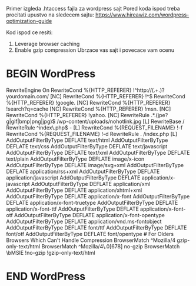 Primer izgleda .htaccess fajla za wordpress sajt
Pored koda ispod treba procitati upustvo na sledecem sajtu:
https://www.hireawiz.com/wordpress-optimization-guide

Kod ispod ce resiti:
1. Leverage browser caching
2. Enable gzip compression
Ubrzace vas sajt i povecace vam ocenu

# BEGIN WordPress
<IfModule mod_rewrite.c>
RewriteEngine On
 RewriteCond %{HTTP_REFERER} !^http://(.+.)?yourdomain.com/ [NC]
 RewriteCond %{HTTP_REFERER} !^$
 RewriteCond %{HTTP_REFERER} !google. [NC]
 RewriteCond %{HTTP_REFERER} !search?q=cache [NC]
 RewriteCond %{HTTP_REFERER} !msn. [NC]
 RewriteCond %{HTTP_REFERER} !yahoo. [NC]
 RewriteRule .*.(jpe?g|gif|bmp|png|jpg)$ /wp-content/uploads/nohotlink.jpg [L]
RewriteBase /
RewriteRule ^index\.php$ - [L]
RewriteCond %{REQUEST_FILENAME} !-f
RewriteCond %{REQUEST_FILENAME} !-d
RewriteRule . /index.php [L]
</IfModule>

<IfModule mod_deflate.c>
AddOutputFilterByType DEFLATE text/html
AddOutputFilterByType DEFLATE text/css
AddOutputFilterByType DEFLATE text/javascript
AddOutputFilterByType DEFLATE text/xml
AddOutputFilterByType DEFLATE text/plain
AddOutputFilterByType DEFLATE image/x-icon
AddOutputFilterByType DEFLATE image/svg+xml
AddOutputFilterByType DEFLATE application/rss+xml
AddOutputFilterByType DEFLATE application/javascript
AddOutputFilterByType DEFLATE application/x-javascript
AddOutputFilterByType DEFLATE application/xml
AddOutputFilterByType DEFLATE application/xhtml+xml
AddOutputFilterByType DEFLATE application/x-font
AddOutputFilterByType DEFLATE application/x-font-truetype
AddOutputFilterByType DEFLATE application/x-font-ttf
AddOutputFilterByType DEFLATE application/x-font-otf
AddOutputFilterByType DEFLATE application/x-font-opentype
AddOutputFilterByType DEFLATE application/vnd.ms-fontobject
AddOutputFilterByType DEFLATE font/ttf
AddOutputFilterByType DEFLATE font/otf
AddOutputFilterByType DEFLATE font/opentype
# For Olders Browsers Which Can't Handle Compression
BrowserMatch ^Mozilla/4 gzip-only-text/html
BrowserMatch ^Mozilla/4\.0[678] no-gzip
BrowserMatch \bMSIE !no-gzip !gzip-only-text/html
</IfModule>

# END WordPress

